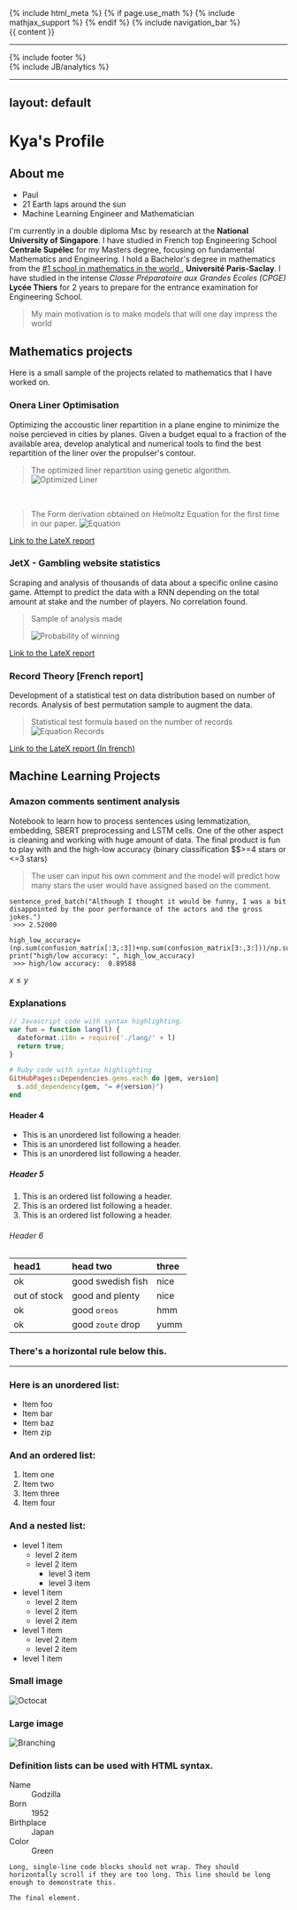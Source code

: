 <!DOCTYPE html>
<html>
  <head>
    {% include html_meta %}
    <title>How to use MathJax in Jekyll generated Github pages -- Haixing Hu's Homepage</title>
    <link href="/bootstrap/css/bootstrap.2.2.2.min.css" rel="stylesheet">
    <link href="/css/style.css" rel="stylesheet" type="text/css" media="all">
    {% if page.use_math %}
      {% include mathjax_support %}
    {% endif %}
  </head>
  <body>
    {% include navigation_bar %}
    <div class="container-narrow">
      <div class="content">
        {{ content }}
      </div>
      <hr/>
      {% include footer %}
    </div>
    {% include JB/analytics %}
  </body>
</html>

---
layout: default
---

# Kya's Profile
## About me
* Paul
* 21 Earth laps around the sun
* Machine Learning Engineer and Mathematician


I'm currently in a double diploma Msc by research at the **National University of Singapore**. I have studied in French top Engineering School **Centrale Supélec** for my Masters degree, focusing on fundamental Mathematics and Engineering. I hold a Bachelor's degree in mathematics from the [#1 school in mathematics in the world ](https://www.shanghairanking.com/rankings/gras/2021/RS0101), **Université Paris-Saclay**. I have studied in the intense _Classe Préparatoire aux Grandes Ecoles (CPGE)_ **Lycée Thiers** for 2 years to prepare for the entrance examination for Engineering School.

> My main motivation is to make models that will one day impress the world



## Mathematics projects

Here is a small sample of the projects related to mathematics that I have worked on.

### Onera Liner Optimisation

Optimizing the accoustic liner repartition in a plane engine to minimize the noise percieved in cities by planes. Given a budget equal to a fraction of the available area, develop analytical and numerical tools to find the best repartition of the liner over the propulser's contour.

> The optimized liner repartition using genetic algorithm.
![Optimized Liner](liner_optimized_beta0.4.png)

<br/>

> The Form derivation obtained on Helmoltz Equation for the first time in our paper.
![Equation](equations8.JPG)


[Link to the LateX report](https://xwkya.github.io/rapport_projet_S8(2).pdf)

### JetX - Gambling website statistics

Scraping and analysis of thousands of data about a specific online casino game. Attempt to predict the data with a RNN depending on the total amount at stake and the number of players. No correlation found.

> Sample of analysis made
> 
> ![Probability of winning](prob_winning_100_compare.png)


[Link to the LateX report](https://xwkya.github.io/JetX(4).pdf)


### Record Theory \[French report\]

Development of a statistical test on data distribution based on number of records. Analysis of best permutation sample to augment the data.

>Statistical test formula based on the number of records
![Equation Records](equation_records.JPG)

[Link to the LateX report (In french)](https://xwkya.github.io/Stats_des_records.pdf)

## Machine Learning Projects

### Amazon comments sentiment analysis

Notebook to learn how to process sentences using lemmatization, embedding, SBERT preprocessing and LSTM cells. One of the other aspect is cleaning and working with huge amount of data. The final product is fun to play with and the high-low accuracy (binary classification $$>=4 stars or <=3 stars)

> The user can input his own comment and the model will predict how many stars the user would have assigned based on the comment.
```
sentence_pred_batch("Although I thought it would be funny, I was a bit disappointed by the poor performance of the actors and the gross jokes.")
 >>> 2.52000

high_low_accuracy=(np.sum(confusion_matrix[:3,:3])+np.sum(confusion_matrix[3:,3:]))/np.sum(confusion_matrix)
print("high/low accuracy: ", high_low_accuracy)
 >>> high/low accuracy:  0.89588
```
$x \leq y$

### Explanations
```js
// Javascript code with syntax highlighting.
var fun = function lang(l) {
  dateformat.i18n = require('./lang/' + l)
  return true;
}
```

```ruby
# Ruby code with syntax highlighting
GitHubPages::Dependencies.gems.each do |gem, version|
  s.add_dependency(gem, "= #{version}")
end
```

#### Header 4

*   This is an unordered list following a header.
*   This is an unordered list following a header.
*   This is an unordered list following a header.

##### Header 5

1.  This is an ordered list following a header.
2.  This is an ordered list following a header.
3.  This is an ordered list following a header.

###### Header 6

| head1        | head two          | three |
|:-------------|:------------------|:------|
| ok           | good swedish fish | nice  |
| out of stock | good and plenty   | nice  |
| ok           | good `oreos`      | hmm   |
| ok           | good `zoute` drop | yumm  |

### There's a horizontal rule below this.

* * *

### Here is an unordered list:

*   Item foo
*   Item bar
*   Item baz
*   Item zip

### And an ordered list:

1.  Item one
1.  Item two
1.  Item three
1.  Item four

### And a nested list:

- level 1 item
  - level 2 item
  - level 2 item
    - level 3 item
    - level 3 item
- level 1 item
  - level 2 item
  - level 2 item
  - level 2 item
- level 1 item
  - level 2 item
  - level 2 item
- level 1 item

### Small image

![Octocat](https://github.githubassets.com/images/icons/emoji/octocat.png)

### Large image

![Branching](https://guides.github.com/activities/hello-world/branching.png)


### Definition lists can be used with HTML syntax.

<dl>
<dt>Name</dt>
<dd>Godzilla</dd>
<dt>Born</dt>
<dd>1952</dd>
<dt>Birthplace</dt>
<dd>Japan</dd>
<dt>Color</dt>
<dd>Green</dd>
</dl>

```
Long, single-line code blocks should not wrap. They should horizontally scroll if they are too long. This line should be long enough to demonstrate this.
```

```
The final element.
```
